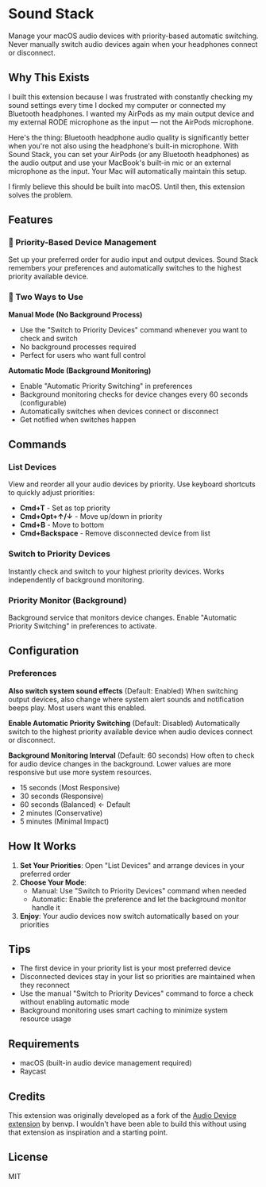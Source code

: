 # Sound Stack

Manage your macOS audio devices with priority-based automatic switching. Never manually switch audio devices again when your headphones connect or disconnect.

## Why This Exists

I built this extension because I was frustrated with constantly checking my sound settings every time I docked my computer or connected my Bluetooth headphones. I wanted my AirPods as my main output device and my external RODE microphone as the input — not the AirPods microphone.

Here's the thing: Bluetooth headphone audio quality is significantly better when you're not also using the headphone's built-in microphone. With Sound Stack, you can set your AirPods (or any Bluetooth headphones) as the audio output and use your MacBook's built-in mic or an external microphone as the input. Your Mac will automatically maintain this setup.

I firmly believe this should be built into macOS. Until then, this extension solves the problem.

## Features

### 🎯 Priority-Based Device Management
Set up your preferred order for audio input and output devices. Sound Stack remembers your preferences and automatically switches to the highest priority available device.

### 🔄 Two Ways to Use

**Manual Mode (No Background Process)**
- Use the "Switch to Priority Devices" command whenever you want to check and switch
- No background processes required
- Perfect for users who want full control

**Automatic Mode (Background Monitoring)**
- Enable "Automatic Priority Switching" in preferences
- Background monitoring checks for device changes every 60 seconds (configurable)
- Automatically switches when devices connect or disconnect
- Get notified when switches happen

## Commands

### List Devices
View and reorder all your audio devices by priority. Use keyboard shortcuts to quickly adjust priorities:
- **Cmd+T** - Set as top priority
- **Cmd+Opt+↑/↓** - Move up/down in priority
- **Cmd+B** - Move to bottom
- **Cmd+Backspace** - Remove disconnected device from list

### Switch to Priority Devices
Instantly check and switch to your highest priority devices. Works independently of background monitoring.

### Priority Monitor (Background)
Background service that monitors device changes. Enable "Automatic Priority Switching" in preferences to activate.

## Configuration

### Preferences

**Also switch system sound effects** (Default: Enabled)
When switching output devices, also change where system alert sounds and notification beeps play. Most users want this enabled.

**Enable Automatic Priority Switching** (Default: Disabled)
Automatically switch to the highest priority available device when audio devices connect or disconnect.

**Background Monitoring Interval** (Default: 60 seconds)
How often to check for audio device changes in the background. Lower values are more responsive but use more system resources.
- 15 seconds (Most Responsive)
- 30 seconds (Responsive)
- 60 seconds (Balanced) ← Default
- 2 minutes (Conservative)
- 5 minutes (Minimal Impact)

## How It Works

1. **Set Your Priorities**: Open "List Devices" and arrange devices in your preferred order
2. **Choose Your Mode**:
   - Manual: Use "Switch to Priority Devices" command when needed
   - Automatic: Enable the preference and let the background monitor handle it
3. **Enjoy**: Your audio devices now switch automatically based on your priorities

## Tips

- The first device in your priority list is your most preferred device
- Disconnected devices stay in your list so priorities are maintained when they reconnect
- Use the manual "Switch to Priority Devices" command to force a check without enabling automatic mode
- Background monitoring uses smart caching to minimize system resource usage

## Requirements

- macOS (built-in audio device management required)
- Raycast

## Credits

This extension was originally developed as a fork of the [Audio Device extension](https://www.raycast.com/benvp/audio-device) by benvp. I wouldn't have been able to build this without using that extension as inspiration and a starting point.

## License

MIT